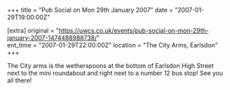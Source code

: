 +++
title = "Pub Social on Mon 29th January 2007"
date = "2007-01-29T19:00:00Z"

[extra]
original = "https://uwcs.co.uk/events/pub-social-on-mon-29th-january-2007-1474488988738/"    
ent_time = "2007-01-29T22:00:00Z"
location = "The City Arms, Earlsdon"
+++

The City arms is the wetherspoons at the bottom of Earlsdon High Street next to the mini roundabout and right next to a number 12 bus stop\! See you all there\!

